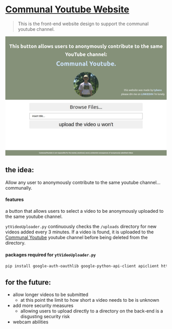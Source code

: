 # [Communal Youtube Website](https://communalyoutube.com)

> This is the front-end website design to support the communal youtube channel. 
<img src="https://github.com/tybens/communal-youtube-website/blob/main/pics/website_design.png" width="1000">

## the idea:
Allow any user to anonymously contribute to the same youtube channel... communally.
#### features
a button that allows users to select a video to be anonymously uploaded to the same youtube channel. 


`ytVideoUploader.py` continuously checks the `/uploads` directory for new videos added every 3 minutes. If a video is found, it is uploaded to the [Communal Youtube](https://youtube.com/channel/UC_SReR6zWYD5XQLztnLtP-g) youtube channel before being deleted from the directory.


#### packages required for `ytVideoUploader.py`
```Bash
pip install google-auth-oauthlib google-python-api-client apiclient httplib httplib2
```

## for the future: 
- allow longer videos to be submitted
  - at this point the limit to how short a video needs to be is unknown
- add more security measures
  - allowing users to upload directly to a directory on the back-end is a disgusting security risk
- webcam abilities
